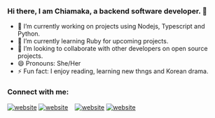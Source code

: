 ### Hi there, I am Chiamaka, a backend software developer. 👋



- 🔭 I’m currently working on projects using Nodejs, Typescript and Python.
- 🌱 I’m currently learning Ruby for upcoming projects.
- 👯 I’m looking to collaborate with other developers on open source projects.
- 😄 Pronouns: She/Her
- ⚡ Fun fact: I enjoy reading, learning new thngs and Korean drama.


### Connect with me:


[![website](./img/twitter-light.svg)](https://twitter.com/chyyamaka#gh-light-mode-only)
[![website](./img/twitter-dark.svg)](https://twitter.com/chyyamaka#gh-dark-mode-only)
&nbsp;&nbsp;
[![website](./img/linkedin-light.svg)](https://www.linkedin.com/in/chiamaka-ojiyi/#gh-light-mode-only)
[![website](./img/linkedin-dark.svg)](https://www.linkedin.com/in/chiamaka-ojiyi/#gh-dark-mode-only)
&nbsp;&nbsp;

